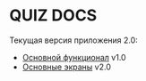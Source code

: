 # QUIZ DOCS
Текущая версия приложения 2.0:
- [Основной функционал](BASE.md) v1.0
- [Основные экраны](SCREEN.md) v2.0